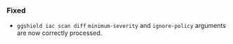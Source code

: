 ### Fixed

- `ggshield iac scan diff` `minimum-severity` and `ignore-policy` arguments are now correctly processed.
